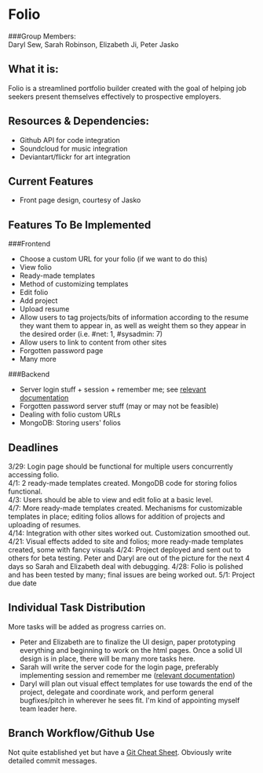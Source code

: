 Folio
=========
###Group Members:  
Daryl Sew, Sarah Robinson, Elizabeth Ji, Peter Jasko  

What it is:  
-----------
Folio is a streamlined portfolio builder created with the goal of helping job seekers present themselves effectively to prospective employers.  

Resources & Dependencies:
------------------------
*   Github API for code integration  
*   Soundcloud for music integration
*   Deviantart/flickr for art integration

Current Features
----------------
*   Front page design, courtesy of Jasko   

Features To Be Implemented
--------------------------

###Frontend  
*   Choose a custom URL for your folio (if we want to do this)  
*   View folio  
*   Ready-made templates
*   Method of customizing templates
*   Edit folio  
*   Add project  
*   Upload resume  
*   Allow users to tag projects/bits of information according to the resume they want them to appear in, as well as weight them so they appear in the desired order (i.e. #net: 1, #sysadmin: 7)  
*   Allow users to link to content from other sites  
*   Forgotten password page  
*   Many more

###Backend  
*   Server login stuff + session + remember me; see [relevant documentation](http://pythonhosted.org/Flask-Login/)
*   Forgotten password server stuff (may or may not be feasible)
*   Dealing with folio custom URLs
*   MongoDB: Storing users' folios

Deadlines
---------
3/29: Login page should be functional for multiple users concurrently accessing folio.  
4/1: 2 ready-made templates created. MongoDB code for storing folios functional.  
4/3: Users should be able to view and edit folio at a basic level.  
4/7: More ready-made templates created. Mechanisms for customizable templates in place; editing folios allows for addition of projects and uploading of resumes.  
4/14: Integration with other sites worked out. Customization smoothed out.
4/21: Visual effects added to site and folios; more ready-made templates created, some with fancy visuals
4/24: Project deployed and sent out to others for beta testing. Peter and Daryl are out of the picture for the next 4 days so Sarah and Elizabeth deal with debugging.
4/28: Folio is polished and has been tested by many; final issues are being worked out.
5/1: Project due date

Individual Task Distribution
----------------------------
More tasks will be added as progress carries on.  
*   Peter and Elizabeth are to finalize the UI design, paper prototyping everything and beginning to work on the html pages. Once a solid UI design is in place, there will be many more tasks here.  
*   Sarah will write the server code for the login page, preferably implementing session and remember me ([relevant documentation](http://pythonhosted.org/Flask-Login/)) 
*   Daryl will plan out visual effect templates for use towards the end of the project, delegate and coordinate work, and perform general bugfixes/pitch in wherever he sees fit. I'm kind of appointing myself team leader here. 

Branch Workflow/Github Use
--------------------------
Not quite established yet but have a [Git Cheat Sheet](http://byte.kde.org/~zrusin/git/git-cheat-sheet-medium.png). Obviously write detailed commit messages.  

